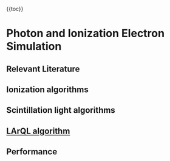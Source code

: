 {{toc}}

# Photon and Ionization Electron Simulation

## Relevant Literature

## Ionization algorithms

## Scintillation light algorithms

## [LArQL algorithm](LArQL_algorithm)

## Performance
